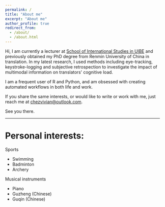 ```yaml
---
permalink: /
title: "About me"
excerpt: "About me"
author_profile: true
redirect_from: 
  - /about/
  - /about.html
---
```


Hi, I am currently a lecturer at [School of International Studies in UIBE](http://sis.uibe.edu.cn/szdwx/xxjs/zyyyxsz/a0565344b91a48ef961297780fe0e181.htm) and previously obtained my PhD degree from Renmin University of China in translation. In my latest research, I used methods including eye-tracking, keystroke-logging and subjective retrospection to investigate the impact of multimodal information on translators' cognitive load. 

I am a frequent user of R and Python, and am obsessed with creating automated workflows in both life and work. 

If you share the same interests, or would like to write or work with me, just reach me at chezvivian@outlook.com.

See you there.

---

Personal interests:
===


Sports

  - Swimming
  - Badminton
  - Archery

Musical instruments

  - Piano
  - Guzheng (Chinese)
  - Guqin (Chinese)

